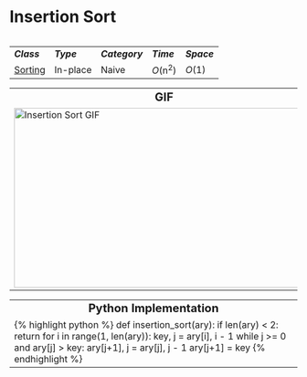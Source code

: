 # Insertion Sort
<head>
    <link rel="stylesheet" href="/quickreference/assets/css/table.css">
</head>
<body>
    <table class="full">
        <tr>
            <table class="full">
                <tr>
                    <td><strong><i>Class</i></strong></td>
                    <td><strong><i>Type</i></strong></td>
                    <td><strong><i>Category</i></strong></td>
                    <td><strong><i>Time</i></strong></td>
                    <td><strong><i>Space</i></strong></td>
                </tr>
                <tr>
                    <td><a href="/quickreference/Sorting/Sorting">Sorting</a></td>
                    <td>In-place</td>
                    <td>Naive</td>
                    <td><i>O</i>(n<sup>2</sup>)</td>
                    <td><i>O</i>(1)</td>
                </tr>
            </table>
        </tr>
        <tr>
            <table class="full">
                <tr style="text-align: center; font-size:20px;">
                    <td><strong>GIF</strong></td>
                    <td><strong>Video</strong></td>
                </tr>
                <tr>
                    <td><img src="https://upload.wikimedia.org/wikipedia/commons/9/9c/Insertion-sort-example.gif" alt="Insertion Sort GIF" width="525" height="315"/></td>
                    <td><a href="https://youtu.be/JU767SDMDvA"><img src="http://img.youtube.com/vi/JU767SDMDvA/0.jpg" alt="Insertion Sort Video" width="560" height="315"/></a></td>
                </tr>
            </table>
        </tr>
        <tr>
            <table class="full">
                <tr style="text-align: center; font-size:20px;">
                    <td><strong>Python Implementation</strong></td>
                </tr>
                <tr style="text-align: left;">
                    <td><div class="python" markdown="1"/>
    {% highlight python %}
    def insertion_sort(ary):
        if len(ary) < 2: return
        for i in range(1, len(ary)):
            key, j = ary[i], i - 1
            while j >= 0 and ary[j] > key: 
                ary[j+1], j = ary[j], j - 1
            ary[j+1] = key
    {% endhighlight %}
                    </td>
                </tr>
            </table>
        </tr>
    </table>
</body>